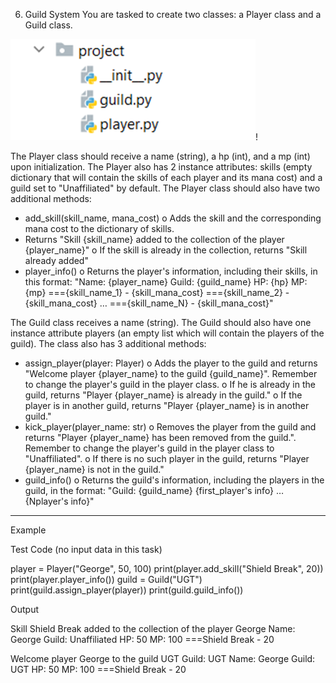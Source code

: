 6.	Guild System
You are tasked to create two classes: a Player class and a Guild class. 

![img.png](img.png)!

The Player class should receive a name (string), a hp (int), and a mp (int) upon initialization. 
The Player also has 2 instance attributes: skills (empty dictionary that will 
contain the skills of each player and its mana cost) and a guild set to "Unaffiliated" by default.
The Player class should also have two additional methods:
-	add_skill(skill_name, mana_cost)
o	Adds the skill and the corresponding mana cost to the dictionary of skills.
- Returns "Skill {skill_name} added to the collection of the player {player_name}"
o	If the skill is already in the collection, returns "Skill already added"
-	player_info() 
o	Returns the player's information, including their skills, in this format:
"Name: {player_name}
 Guild: {guild_name}
 HP: {hp}
 MP: {mp}
 ==={skill_name_1} - {skill_mana_cost}
 ==={skill_name_2} - {skill_mana_cost}
 …
 ==={skill_name_N} - {skill_mana_cost}"

The Guild class receives a name (string). The Guild should also have one instance attribute players (an empty list which will contain the players of the guild). The class also has 3 additional methods:
-	assign_player(player: Player)
o	Adds the player to the guild and returns "Welcome player {player_name} to the guild {guild_name}". Remember to change the player's guild in the player class.
o	If he is already in the guild, returns "Player {player_name} is already in the guild."
o	If the player is in another guild, returns "Player {player_name} is in another guild."
-	kick_player(player_name: str)
o	Removes the player from the guild and returns "Player {player_name} has been removed from the guild.". Remember to change the player's guild in the player class to "Unaffiliated".
o	If there is no such player in the guild, returns "Player {player_name} is not in the guild."
-	guild_info() 
o	Returns the guild's information, including the players in the guild, in the format:
"Guild: {guild_name}
{first_player's info}
…
{Nplayer's info}"

_______________________________________________
Example

Test Code	(no input data in this task)

player = Player("George", 50, 100)
print(player.add_skill("Shield Break", 20))
print(player.player_info())
guild = Guild("UGT")
print(guild.assign_player(player))
print(guild.guild_info())


Output

Skill Shield Break added to the collection of the player George
Name: George
Guild: Unaffiliated
HP: 50
MP: 100
===Shield Break - 20

Welcome player George to the guild UGT
Guild: UGT
Name: George
Guild: UGT
HP: 50
MP: 100
===Shield Break - 20

